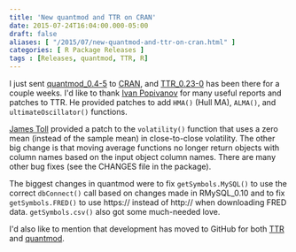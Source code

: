 ```yaml
---
title: 'New quantmod and TTR on CRAN'
date: 2015-07-24T16:04:00.000-05:00
draft: false
aliases: [ "/2015/07/new-quantmod-and-ttr-on-cran.html" ]
categories: [ R Package Releases ]
tags : [Releases, quantmod, TTR, R]
---
```


I just sent [quantmod\_0.4-5](https://cran.r-project.org/package=quantmod) to [CRAN](https://cran.r-project.org/), and [TTR\_0.23-0](https://cran.r-project.org/package=TTR) has been there for a couple weeks. I'd like to thank [Ivan Popivanov](http://www.quintuitive.com/) for many useful reports and patches to TTR. He provided patches to add `HMA()` (Hull MA), `ALMA()`, and `ultimateOscillator()` functions.  
  
[James Toll](http://jtoll.com/) provided a patch to the `volatility()` function that uses a zero mean (instead of the sample mean) in close-to-close volatility. The other big change is that moving average functions no longer return objects with column names based on the input object column names. There are many other bug fixes (see the CHANGES file in the package).  
  
The biggest changes in quantmod were to fix `getSymbols.MySQL()` to use the correct `dbConnect()` call based on changes made in RMySQL\_0.10 and to fix `getSymbols.FRED()` to use https:// instead of http:// when downloading FRED data. `getSymbols.csv()` also got some much-needed love.  
  
I'd also like to mention that development has moved to GitHub for both [TTR](https://github.com/joshuaulrich/TTR) and [quantmod](https://github.com/joshuaulrich/quantmod).
